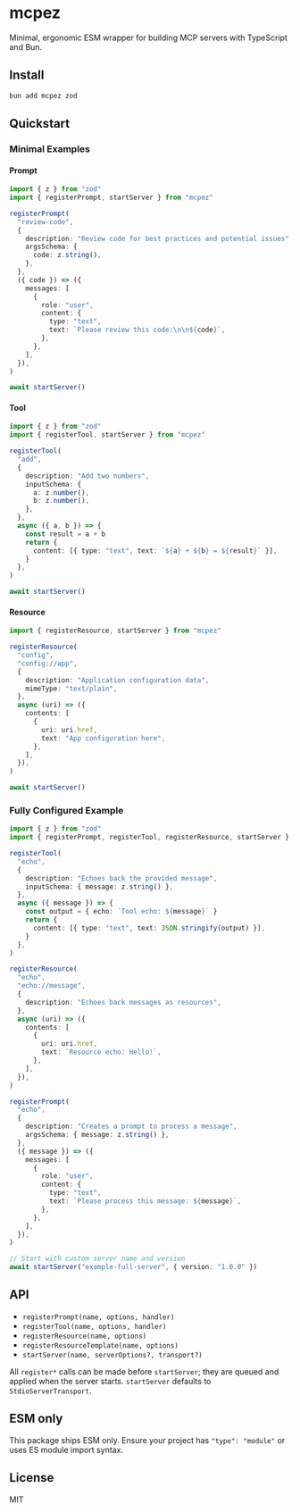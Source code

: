 # mcpez

Minimal, ergonomic ESM wrapper for building MCP servers with TypeScript and Bun.

## Install

```bash
bun add mcpez zod
```

## Quickstart

### Minimal Examples

#### Prompt

<!-- Source: tests/examples/prompt.poem.ts -->

```ts
import { z } from "zod"
import { registerPrompt, startServer } from "mcpez"

registerPrompt(
  "review-code",
  {
    description: "Review code for best practices and potential issues",
    argsSchema: {
      code: z.string(),
    },
  },
  ({ code }) => ({
    messages: [
      {
        role: "user",
        content: {
          type: "text",
          text: `Please review this code:\n\n${code}`,
        },
      },
    ],
  }),
)

await startServer()
```

#### Tool

<!-- Source: tests/examples/tool.minimal.ts -->

```ts
import { z } from "zod"
import { registerTool, startServer } from "mcpez"

registerTool(
  "add",
  {
    description: "Add two numbers",
    inputSchema: {
      a: z.number(),
      b: z.number(),
    },
  },
  async ({ a, b }) => {
    const result = a + b
    return {
      content: [{ type: "text", text: `${a} + ${b} = ${result}` }],
    }
  },
)

await startServer()
```

#### Resource

<!-- Source: tests/examples/resource.minimal.ts -->

```ts
import { registerResource, startServer } from "mcpez"

registerResource(
  "config",
  "config://app",
  {
    description: "Application configuration data",
    mimeType: "text/plain",
  },
  async (uri) => ({
    contents: [
      {
        uri: uri.href,
        text: "App configuration here",
      },
    ],
  }),
)

await startServer()
```

### Fully Configured Example

<!-- Source: tests/examples/full.server.ts -->

```ts
import { z } from "zod"
import { registerPrompt, registerTool, registerResource, startServer } from "mcpez"

registerTool(
  "echo",
  {
    description: "Echoes back the provided message",
    inputSchema: { message: z.string() },
  },
  async ({ message }) => {
    const output = { echo: `Tool echo: ${message}` }
    return {
      content: [{ type: "text", text: JSON.stringify(output) }],
    }
  },
)

registerResource(
  "echo",
  "echo://message",
  {
    description: "Echoes back messages as resources",
  },
  async (uri) => ({
    contents: [
      {
        uri: uri.href,
        text: `Resource echo: Hello!`,
      },
    ],
  }),
)

registerPrompt(
  "echo",
  {
    description: "Creates a prompt to process a message",
    argsSchema: { message: z.string() },
  },
  ({ message }) => ({
    messages: [
      {
        role: "user",
        content: {
          type: "text",
          text: `Please process this message: ${message}`,
        },
      },
    ],
  }),
)

// Start with custom server name and version
await startServer("example-full-server", { version: "1.0.0" })
```

## API

- `registerPrompt(name, options, handler)`
- `registerTool(name, options, handler)`
- `registerResource(name, options)`
- `registerResourceTemplate(name, options)`
- `startServer(name, serverOptions?, transport?)`

All `register*` calls can be made before `startServer`; they are queued and applied
when the server starts. `startServer` defaults to `StdioServerTransport`.

## ESM only

This package ships ESM only. Ensure your project has `"type": "module"` or uses
ES module import syntax.

## License

MIT

